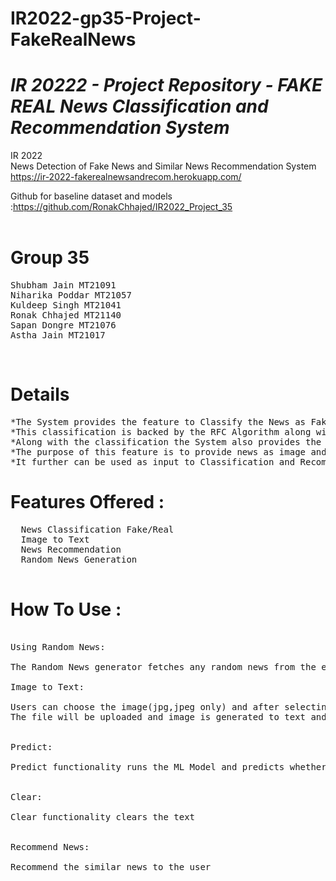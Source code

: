 # IR2022-gp35-Project-FakeRealNews
# *IR 20222 - Project Repository - FAKE REAL News Classification and Recommendation System*<br>
IR 2022 <br>
News Detection of Fake News and Similar News Recommendation System<br>
https://ir-2022-fakerealnewsandrecom.herokuapp.com/ <br>

Github for baseline dataset and models :https://github.com/RonakChhajed/IR2022_Project_35 <br> 
<br>
# Group 35<br>
<pre>
Shubham Jain MT21091 
Niharika Poddar MT21057
Kuldeep Singh MT21041
Ronak Chhajed MT21140
Sapan Dongre MT21076
Astha Jain MT21017
</pre>
<br>

# Details<br>
<pre>
*The System provides the feature to Classify the News as Fake or Real.
*This classification is backed by the RFC Algorithm along with some pre-processing and training of data.
*Along with the classification the System also provides the features for converting the Image to Text, 
*The purpose of this feature is to provide news as image and it will be then converted into text
*It further can be used as input to Classification and Recommendation Algorithms.
</pre>

# Features Offered : <br>
<pre>
  News Classification Fake/Real
  Image to Text 
  News Recommendation
  Random News Generation
 </pre>

# How To Use :<br>
<pre>

Using Random News:<br>
The Random News generator fetches any random news from the existing dataset.

Image to Text:<br>
Users can choose the image(jpg,jpeg only) and after selecting the file click on upload.
The file will be uploaded and image is generated to text and will be updated in Text Box.<br>
  
Predict:<br>
Predict functionality runs the ML Model and predicts whether the given input is Fake/Real.<br>

Clear:<br>
Clear functionality clears the text<br>

Recommend News:<br>
Recommend the similar news to the user<br>
</pre>
